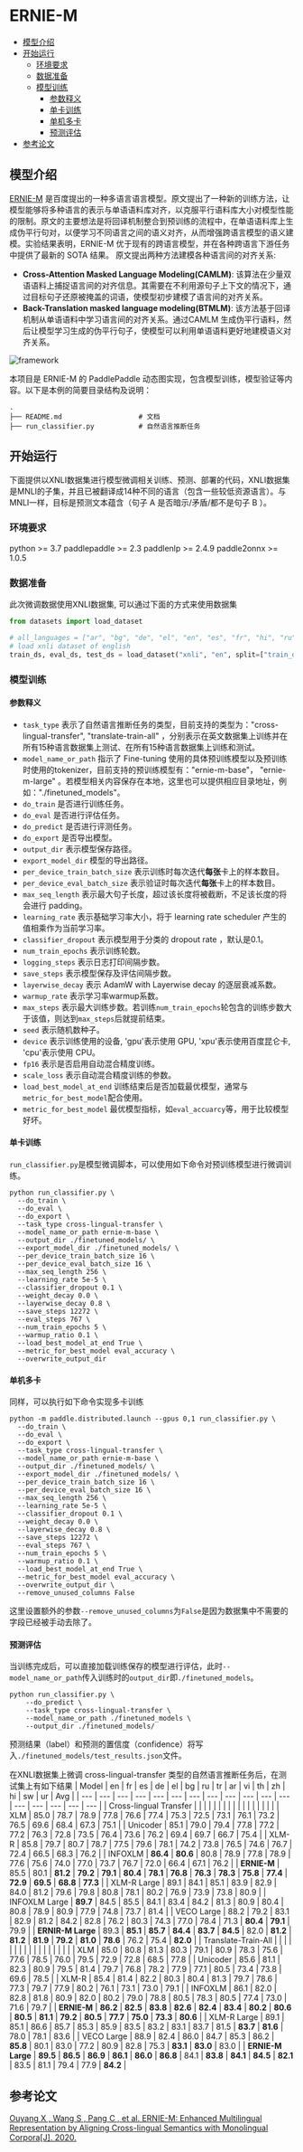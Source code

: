 # ERNIE-M

* [模型介绍](#模型介绍)
* [开始运行](#开始运行)
  * [环境要求](#环境要求)
  * [数据准备](#数据准备)
  * [模型训练](#模型训练)
    * [参数释义](#参数释义)
    * [单卡训练](#单卡训练)
    * [单机多卡](#单机多卡)
    * [预测评估](#预测评估)
* [参考论文](#参考论文)

## 模型介绍

[ERNIE-M](https://arxiv.org/abs/2012.15674) 是百度提出的一种多语言语言模型。原文提出了一种新的训练方法，让模型能够将多种语言的表示与单语语料库对齐，以克服平行语料库大小对模型性能的限制。原文的主要想法是将回译机制整合到预训练的流程中，在单语语料库上生成伪平行句对，以便学习不同语言之间的语义对齐，从而增强跨语言模型的语义建模。实验结果表明，ERNIE-M 优于现有的跨语言模型，并在各种跨语言下游任务中提供了最新的 SOTA 结果。
原文提出两种方法建模各种语言间的对齐关系:

- **Cross-Attention Masked Language Modeling(CAMLM)**: 该算法在少量双语语料上捕捉语言间的对齐信息。其需要在不利用源句子上下文的情况下，通过目标句子还原被掩盖的词语，使模型初步建模了语言间的对齐关系。
- **Back-Translation masked language modeling(BTMLM)**: 该方法基于回译机制从单语语料中学习语言间的对齐关系。通过CAMLM 生成伪平行语料，然后让模型学习生成的伪平行句子，使模型可以利用单语语料更好地建模语义对齐关系。


![framework](https://user-images.githubusercontent.com/40912707/201308423-bf4f0100-3ada-4bae-89d5-b07ffec1e2c0.png)

本项目是 ERNIE-M 的 PaddlePaddle 动态图实现，包含模型训练，模型验证等内容。以下是本例的简要目录结构及说明：

```text
.
├── README.md                   # 文档
├── run_classifier.py           # 自然语言推断任务
```

## 开始运行

下面提供以XNLI数据集进行模型微调相关训练、预测、部署的代码，XNLI数据集是MNLI的子集，并且已被翻译成14种不同的语言（包含一些较低资源语言）。与MNLI一样，目标是预测文本蕴含（句子 A 是否暗示/矛盾/都不是句子 B ）。

### 环境要求

python >= 3.7
paddlepaddle >= 2.3
paddlenlp >= 2.4.9
paddle2onnx >= 1.0.5

### 数据准备

此次微调数据使用XNLI数据集, 可以通过下面的方式来使用数据集

```python
from datasets import load_dataset

# all_languages = ["ar", "bg", "de", "el", "en", "es", "fr", "hi", "ru", "sw", "th", "tr", "ur", "vi", "zh"]
# load xnli dataset of english
train_ds, eval_ds, test_ds = load_dataset("xnli", "en", split=["train_ds", "validation", "test"])
```

### 模型训练

#### 参数释义

- `task_type` 表示了自然语言推断任务的类型，目前支持的类型为："cross-lingual-transfer", "translate-train-all"
  ，分别表示在英文数据集上训练并在所有15种语言数据集上测试、在所有15种语言数据集上训练和测试。
- `model_name_or_path` 指示了 Fine-tuning 使用的具体预训练模型以及预训练时使用的tokenizer，目前支持的预训练模型有："ernie-m-base"， "ernie-m-large"
  。若模型相关内容保存在本地，这里也可以提供相应目录地址，例如："./finetuned_models"。
- `do_train` 是否进行训练任务。
- `do_eval` 是否进行评估任务。
- `do_predict` 是否进行评测任务。
- `do_export` 是否导出模型。
- `output_dir` 表示模型保存路径。
- `export_model_dir` 模型的导出路径。
- `per_device_train_batch_size` 表示训练时每次迭代**每张**卡上的样本数目。
- `per_device_eval_batch_size` 表示验证时每次迭代**每张**卡上的样本数目。
- `max_seq_length` 表示最大句子长度，超过该长度将被截断，不足该长度的将会进行 padding。
- `learning_rate` 表示基础学习率大小，将于 learning rate scheduler 产生的值相乘作为当前学习率。
- `classifier_dropout` 表示模型用于分类的 dropout rate ，默认是0.1。
- `num_train_epochs` 表示训练轮数。
- `logging_steps` 表示日志打印间隔步数。
- `save_steps` 表示模型保存及评估间隔步数。
- `layerwise_decay` 表示 AdamW with Layerwise decay 的逐层衰减系数。
- `warmup_rate` 表示学习率warmup系数。
- `max_steps` 表示最大训练步数。若训练`num_train_epochs`轮包含的训练步数大于该值，则达到`max_steps`后就提前结束。
- `seed` 表示随机数种子。
- `device` 表示训练使用的设备, 'gpu'表示使用 GPU, 'xpu'表示使用百度昆仑卡, 'cpu'表示使用 CPU。
- `fp16` 表示是否启用自动混合精度训练。
- `scale_loss` 表示自动混合精度训练的参数。
- `load_best_model_at_end` 训练结束后是否加载最优模型，通常与`metric_for_best_model`配合使用。
- `metric_for_best_model` 最优模型指标，如`eval_accuarcy`等，用于比较模型好坏。

#### 单卡训练

`run_classifier.py`是模型微调脚本，可以使用如下命令对预训练模型进行微调训练。

```shell
python run_classifier.py \
  --do_train \
  --do_eval \
  --do_export \
  --task_type cross-lingual-transfer \
  --model_name_or_path ernie-m-base \
  --output_dir ./finetuned_models/ \
  --export_model_dir ./finetuned_models/ \
  --per_device_train_batch_size 16 \
  --per_device_eval_batch_size 16 \
  --max_seq_length 256 \
  --learning_rate 5e-5 \
  --classifier_dropout 0.1 \
  --weight_decay 0.0 \
  --layerwise_decay 0.8 \
  --save_steps 12272 \
  --eval_steps 767 \
  --num_train_epochs 5 \
  --warmup_ratio 0.1 \
  --load_best_model_at_end True \
  --metric_for_best_model eval_accuracy \
  --overwrite_output_dir
```

#### 单机多卡

同样，可以执行如下命令实现多卡训练

```shell
python -m paddle.distributed.launch --gpus 0,1 run_classifier.py \
  --do_train \
  --do_eval \
  --do_export \
  --task_type cross-lingual-transfer \
  --model_name_or_path ernie-m-base \
  --output_dir ./finetuned_models/ \
  --export_model_dir ./finetuned_models/ \
  --per_device_train_batch_size 16 \
  --per_device_eval_batch_size 16 \
  --max_seq_length 256 \
  --learning_rate 5e-5 \
  --classifier_dropout 0.1 \
  --weight_decay 0.0 \
  --layerwise_decay 0.8 \
  --save_steps 12272 \
  --eval_steps 767 \
  --num_train_epochs 5 \
  --warmup_ratio 0.1 \
  --load_best_model_at_end True \
  --metric_for_best_model eval_accuracy \
  --overwrite_output_dir \
  --remove_unused_columns False
```

这里设置额外的参数`--remove_unused_columns`为`False`是因为数据集中不需要的字段已经被手动去除了。

#### 预测评估

当训练完成后，可以直接加载训练保存的模型进行评估，此时`--model_name_or_path`传入训练时的`output_dir`即`./finetuned_models`。

```shell
python run_classifier.py \
    --do_predict \
    --task_type cross-lingual-transfer \
    --model_name_or_path ./finetuned_models \
    --output_dir ./finetuned_models/
```

预测结果（label）和预测的置信度（confidence）将写入`./finetuned_models/test_results.json`文件。


在XNLI数据集上微调 cross-lingual-transfer 类型的自然语言推断任务后，在测试集上有如下结果
| Model | en | fr | es | de | el | bg | ru | tr | ar | vi | th | zh | hi | sw | ur | Avg |
| --- | --- | --- | --- | --- | --- | --- | --- | --- | --- | --- | --- | --- | --- | --- | --- | --- |
| Cross-lingual Transfer |  |  |  |  |  |  |  |  |  |  |  |  |  |  |  |  |
| XLM | 85.0 | 78.7 | 78.9 | 77.8 | 76.6 | 77.4 | 75.3 | 72.5 | 73.1 | 76.1 | 73.2 | 76.5 | 69.6 | 68.4 | 67.3 | 75.1 |
| Unicoder | 85.1 | 79.0 | 79.4 | 77.8 | 77.2 | 77.2 | 76.3 | 72.8 | 73.5 | 76.4 | 73.6 | 76.2 | 69.4 | 69.7 | 66.7 | 75.4 |
| XLM-R | 85.8 | 79.7 | 80.7 | 78.7 | 77.5 | 79.6 | 78.1 | 74.2 | 73.8 | 76.5 | 74.6 | 76.7 | 72.4 | 66.5 | 68.3 | 76.2 |
| INFOXLM | **86.4** | **80.6** | 80.8 | 78.9 | 77.8 | 78.9 | 77.6 | 75.6 | 74.0 | 77.0 | 73.7 | 76.7 | 72.0 | 66.4 | 67.1 | 76.2 |
| **ERNIE-M** | 85.5 | 80.1 | **81.2** | **79.2** | **79.1** | **80.4** | **78.1** | **76.8** | **76.3** | **78.3** | **75.8** | **77.4** | **72.9** | **69.5** | **68.8** | **77.3** |
| XLM-R Large | 89.1 | 84.1 | 85.1 | 83.9 | 82.9 | 84.0 | 81.2 | 79.6 | 79.8 | 80.8 | 78.1 | 80.2 | 76.9 | 73.9 | 73.8 | 80.9 |
| INFOXLM Large | **89.7** | 84.5 | 85.5 | 84.1 | 83.4 | 84.2 | 81.3 | 80.9 | 80.4 | 80.8 | 78.9 | 80.9 | 77.9 | 74.8 | 73.7 | 81.4 |
| VECO Large | 88.2 | 79.2 | 83.1 | 82.9 | 81.2 | 84.2 | 82.8 | 76.2 | 80.3 | 74.3 | 77.0 | 78.4 | 71.3 | **80.4** | **79.1** | 79.9 |
| **ERNIR-M Large** | 89.3 | **85.1** | **85.7** | **84.4** | **83.7** | **84.5** | 82.0 | **81.2** | **81.2** | **81.9** | **79.2** | **81.0** | **78.6** | 76.2 | 75.4 | **82.0** |
| Translate-Train-All |  |  |  |  |  |  |  |  |  |  |  |  |  |  |  |  |
| XLM | 85.0 | 80.8 | 81.3 | 80.3 | 79.1 | 80.9 | 78.3 | 75.6 | 77.6 | 78.5 | 76.0 | 79.5 | 72.9 | 72.8 | 68.5 | 77.8 |
| Unicoder | 85.6 | 81.1 | 82.3 | 80.9 | 79.5 | 81.4 | 79.7 | 76.8 | 78.2 | 77.9 | 77.1 | 80.5 | 73.4 | 73.8 | 69.6 | 78.5 |
| XLM-R | 85.4 | 81.4 | 82.2 | 80.3 | 80.4 | 81.3 | 79.7 | 78.6 | 77.3 | 79.7 | 77.9 | 80.2 | 76.1 | 73.1 | 73.0 | 79.1 |
| INFOXLM | 86.1 | 82.0 | 82.8 | 81.8 | 80.9 | 82.0 | 80.2 | 79.0 | 78.8 | 80.5 | 78.3 | 80.5 | 77.4 | 73.0 | 71.6 | 79.7 |
| **ERNIE-M** | **86.2** | **82.5** | **83.8** | **82.6** | **82.4** | **83.4** | **80.2** | **80.6** | **80.5** | **81.1** | **79.2** | **80.5** | **77.7** | **75.0** | **73.3** | **80.6** |
| XLM-R Large | 89.1 | 85.1 | 86.6 | 85.7 | 85.3 | 85.9 | 83.5 | 83.2 | 83.1 | 83.7 | 81.5 | **83.7** | **81.6** | 78.0 | 78.1 | 83.6 |
| VECO Large | 88.9 | 82.4 | 86.0 | 84.7 | 85.3 | 86.2 | **85.8** | 80.1 | 83.0 | 77.2 | 80.9 | 82.8 | 75.3 | **83.1** | **83.0** | 83.0 |
| **ERNIE-M Large** | **89.5** | **86.5** | **86.9** | **86.1** | **86.0** | **86.8** | 84.1 | **83.8** | **84.1** | **84.5** | **82.1** | 83.5 | 81.1 | 79.4 | 77.9 | **84.2** |

## 参考论文

 [Ouyang X ,  Wang S ,  Pang C , et al. ERNIE-M: Enhanced Multilingual Representation by Aligning Cross-lingual Semantics with Monolingual Corpora[J].  2020.](https://arxiv.org/abs/2012.15674)
